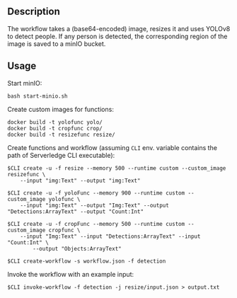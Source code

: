 ## Description

The workflow takes a (base64-encoded) image, resizes it and uses YOLOv8 to
detect people. If any person is detected, the corresponding region of the image
is saved to a minIO bucket.

## Usage 

Start minIO:

    bash start-minio.sh

Create custom images for functions:

    docker build -t yolofunc yolo/
    docker build -t cropfunc crop/
    docker build -t resizefunc resize/

Create functions and workflow (assuming `CLI` env. variable contains the path of
Serverledge CLI executable):

    $CLI create -u -f resize --memory 500 --runtime custom --custom_image resizefunc \
        --input "img:Text" --output "img:Text"

    $CLI create -u -f yoloFunc --memory 900 --runtime custom --custom_image yolofunc \
        --input "img:Text" --output "Img:Text" --output "Detections:ArrayText" --output "Count:Int"

    $CLI create -u -f cropFunc --memory 500 --runtime custom --custom_image cropfunc \
        --input "Img:Text" --input "Detections:ArrayText" --input "Count:Int" \
            --output "Objects:ArrayText" 

    $CLI create-workflow -s workflow.json -f detection

Invoke the workflow with an example input:

    $CLI invoke-workflow -f detection -j resize/input.json > output.txt

